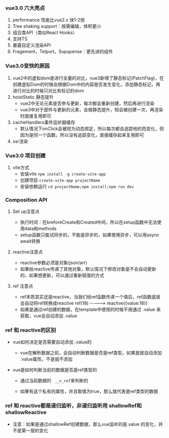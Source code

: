 ### vue3.0 六大亮点

1. performance 性能比vue2.x 快1-2倍
2. Tree shaking support：按需编辑，体积更小
3. 组合类API（类似React Hooks）
4. 支持TS
5. 暴露自定义渲染API
6. Fragement，Telport，Supspense：更先进的组件

### Vue3.0变快的原因

1. vue2中的虚拟dom是进行全量的对比，vue3新增了静态标记(PatchFlag)，在创建虚拟Dom的时候会根据Dom中的内容是否发生变化，添加静态标记，再进行对比的时候只对比有标记的dom
2. hoistStatic 静态提升
   + vue2中无论元素是否参与更新，每次都会重新创建，然后再进行渲染
   + vue3中对于部件与更新的元素，会做静态提升，知会被创建一次，再渲染时直接复用即可
3. cacheHandlers事件监听器缓存
   + 默认情况下onClick会被视为动态绑定，所以每次都会追踪他的而变化，但因为是同一个函数，所以没有追踪变化，直接缓存起来复用即可
4. ssr渲染

### Vue3.0 项目创建

1. vite方式
   + 安装vite `npm install -g create-vite-app`
   + 创建项目 `create-vite-app projectName`
   + 安装依赖运行 `cd projectName;npm install;npm run dev`

### Composition API

1. Set up注意点
   + 执行时间：在breforeCreate和Created中间，所以在setup函数中无法使用data和methods
   + setup函数只能试同步的，不能是异步的，如果使用异步，可以用async await转换
2. reactive注意点
   + reactive参数必须是对象(json/arr)
   + 如果给reactive传递了其他对象，默认情况下修改对象是不会自动更新的，如果想更新，可以通过重新赋值的方式

3. ref 注意点
   + ref本质其实还是reactive，当我们给ref函数传递一个值后，ref函数底层会自动将ref转换成reactive	ref(18)  -----> reactive({value:18})
   + 如果是通过ref创建的数据，在template中使用的时候不用通过 .value 来获取，vue会自动添加 .value

### ref 和 reactive的区别

+ vue如何决定是否需要自动添加 .value的

  + vue在解析数据之前，会自动判断数据是否是ref类型，如果是就自动添加 .value属性，不是就不添加

+ vue是如何判断当前的数据是否是ref类型的

  + 通过当前数据的 ` __v_ref`来判断的

  + 如果有这个私有的属性，并且取值为true，那么就代表是ref类型的数据


### ref 和 reactive都是递归监听，非递归监听用 shallowRef和shallowReactive

+ 注意：如果是通过shallowRef创建数据，那么vue监听的是.value 的变化，并不是第一层的变化

